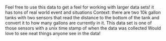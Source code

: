 Feel free to use this data to get a feel for working with larger data sets! it has tons of real world event and situations
Context: there are two 10k gallon tanks with two sensors that read the distance to the bottom of the tank and convert it to how many gallons are currently in it. This data set is one of those sensors with a unix time stamp of when the data was collected
Would love to see neat things anyone see in the data!
